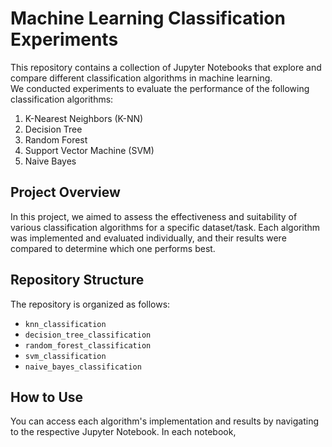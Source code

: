 # **Machine Learning Classification Experiments**

This repository contains a collection of Jupyter Notebooks that explore and compare different classification algorithms in machine learning.<br>
We conducted experiments to evaluate the performance of the following classification algorithms:

1. K-Nearest Neighbors (K-NN)
2. Decision Tree
3. Random Forest
4. Support Vector Machine (SVM)
5. Naive Bayes

## Project Overview

In this project, we aimed to assess the effectiveness and suitability of various classification algorithms for a specific dataset/task. Each algorithm was implemented and evaluated individually, and their results were compared to determine which one performs best.

## Repository Structure

The repository is organized as follows:

- `knn_classification`
- `decision_tree_classification`
- `random_forest_classification`
- `svm_classification`
- `naive_bayes_classification`

## How to Use

You can access each algorithm's implementation and results by navigating to the respective Jupyter Notebook. In each notebook,
